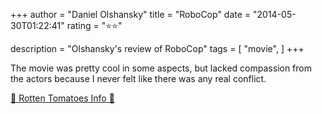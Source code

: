 +++
author = "Daniel Olshansky"
title = "RoboCop"
date = "2014-05-30T01:22:41"
rating = "⭐⭐"

description = "Olshansky's review of RoboCop"
tags = [
    "movie",
]
+++


The movie was pretty cool in some aspects, but lacked compassion from the actors because I never felt like there was any real conflict.

[🍅 Rotten Tomatoes Info 🍅](https://www.rottentomatoes.com//m/1200731-robocop)